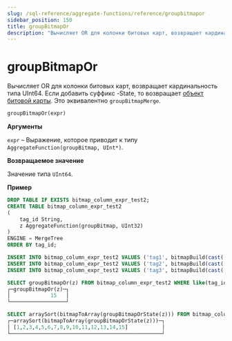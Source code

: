 ```yaml
---
slug: /sql-reference/aggregate-functions/reference/groupbitmapor
sidebar_position: 150
title: groupBitmapOr
description: "Вычисляет OR для колонки битовых карт, возвращает кардинальность типа UInt64. Если добавить суффикс -State, то возвращает объект битовой карты. Это эквивалентно `groupBitmapMerge`."
---
```



# groupBitmapOr

Вычисляет OR для колонки битовых карт, возвращает кардинальность типа UInt64. Если добавить суффикс -State, то возвращает [объект битовой карты](../../../sql-reference/functions/bitmap-functions.md). Это эквивалентно `groupBitmapMerge`.

``` sql
groupBitmapOr(expr)
```

**Аргументы**

`expr` – Выражение, которое приводит к типу `AggregateFunction(groupBitmap, UInt*)`.

**Возвращаемое значение**

Значение типа `UInt64`.

**Пример**

``` sql
DROP TABLE IF EXISTS bitmap_column_expr_test2;
CREATE TABLE bitmap_column_expr_test2
(
    tag_id String,
    z AggregateFunction(groupBitmap, UInt32)
)
ENGINE = MergeTree
ORDER BY tag_id;

INSERT INTO bitmap_column_expr_test2 VALUES ('tag1', bitmapBuild(cast([1,2,3,4,5,6,7,8,9,10] as Array(UInt32))));
INSERT INTO bitmap_column_expr_test2 VALUES ('tag2', bitmapBuild(cast([6,7,8,9,10,11,12,13,14,15] as Array(UInt32))));
INSERT INTO bitmap_column_expr_test2 VALUES ('tag3', bitmapBuild(cast([2,4,6,8,10,12] as Array(UInt32))));

SELECT groupBitmapOr(z) FROM bitmap_column_expr_test2 WHERE like(tag_id, 'tag%');
┌─groupBitmapOr(z)─┐
│             15   │
└──────────────────┘

SELECT arraySort(bitmapToArray(groupBitmapOrState(z))) FROM bitmap_column_expr_test2 WHERE like(tag_id, 'tag%');
┌─arraySort(bitmapToArray(groupBitmapOrState(z)))─┐
│ [1,2,3,4,5,6,7,8,9,10,11,12,13,14,15]           │
└─────────────────────────────────────────────────┘
```
